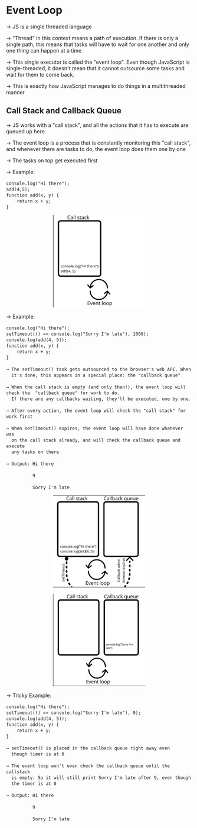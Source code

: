 # Event Loop 

→ JS is a single threaded language

→ "Thread" in this context means a path of execution. If there is only a single path, this means that tasks will have to wait for one another and only one thing can happen at a time

→ This single executor is called the "event loop". Even though JavaScript is single-threaded, it doesn't mean that it cannot outsource some tasks and wait for them to come back. 

→ This is exactly how JavaScript manages to do things in a multithreaded manner

## Call Stack and Callback Queue

→ JS works with a "call stack", and all the actions that it has to execute are queued up here. 

→ The event loop is a process that is constantly monitoring this "call stack", and whenever there are tasks to do, the event loop does them one by one

→ The tasks on top get executed first

→ Example:

    console.log("Hi there");
    add(4,5);
    function add(x, y) {
        return x + y;
    }

<p align="center">
    <img width="250" height="250" src="Simple_Call_Stack.jpg">
</p>

→ Example:

    console.log("Hi there");
    setTimeout(() => console.log("Sorry I'm late"), 1000);
    console.log(add(4, 5));
    function add(x, y) {
        return x + y;
    }

    → The setTimeout() task gets outsourced to the browser's web API. When 
      it's done, this appears in a special place: the "callback queue" 
    
    → When the call stack is empty (and only then!), the event loop will check the  "callback queue" for work to do. 
      If there are any callbacks waiting, they'll be executed, one by one. 
    
    → After every action, the event loop will check the "call stack" for work first

    → When setTimeout() expires, the event loop will have done whatever was 
      on the call stack already, and will check the callback queue and execute 
      any tasks on there

    → Output: Hi there

              9

              Sorry I'm late

<p align="center">
    <img width="250" height="250" src="Complex_Call_Stack.jpg">
</p>

<p align="center">
    <img width="250" height="250" src="Complex_Call_Stack2.jpg">
</p>


→ Tricky Example:

    console.log("Hi there");
    setTimeout(() => console.log("Sorry I'm late"), 0);
    console.log(add(4, 5));
    function add(x, y) {
        return x + y;
    }

    → setTimeout() is placed in the callback queue right away even
      though timer is at 0
    
    → The event loop won't even check the callback queue until the callstack 
      is empty. So it will still print Sorry I'm late after 9, even though 
      the timer is at 0

    → Output: Hi there

              9

              Sorry I'm late







    




